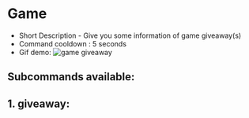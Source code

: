 # Game 
- Short Description - Give you some information of game giveaway(s)
- Command cooldown : 5 seconds
- Gif demo: ![game giveaway](https://i.imgur.com/pdliruS.gif)
## Subcommands available:

## 1. giveaway: